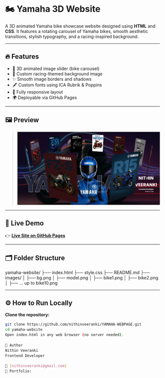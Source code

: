 # 🏍️ Yamaha 3D Website

A 3D animated Yamaha bike showcase website designed using **HTML** and **CSS**. It features a rotating carousel of Yamaha bikes, smooth aesthetic transitions, stylish typography, and a racing-inspired background.

---

## 🔥 Features

- 🔄 3D animated image slider (bike carousel)
- 🎨 Custom racing-themed background image
- ✨ Smooth image borders and shadows
- 🖋️ Custom fonts using ICA Rubrik & Poppins
- 📱 Fully responsive layout
- 🌍 Deployable via GitHub Pages

---

## 🖼️ Preview

>  
> ![Preview](images/preview.png)

---

## 🚀 Live Demo

👉 **[Live Site on GitHub Pages](https://github.com/nithinveeranki/YAMAHA-WEBPAGE)**

---

## 🗂️ Folder Structure
yamaha-website/
├── index.html
├── style.css
├── README.md
├── images/
│ ├── bg.png
│ ├── model.png
│ ├── bike1.png
│ ├── bike2.png
│ ├── ... up to bike10.png


---

## ⚙️ How to Run Locally
 **Clone the repository:**
   ```bash
   git clone https://github.com/nithinveeranki/YAMAHA-WEBPAGE.git
   cd yamaha-website
   Open index.html in any web browser (no server needed).

👤 Author
Nithin Veeranki
Frontend Developer

📧 [nithinveeranki@gmail.com]
💼 Portfolio:
   
